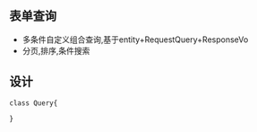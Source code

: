 ## 表单查询

- 多条件自定义组合查询,基于entity+RequestQuery+ResponseVo
- 分页,排序,条件搜索

## 设计

```
class Query{
    
}
```